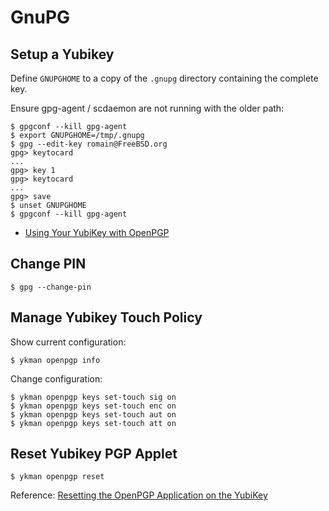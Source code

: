 # GnuPG

## Setup a Yubikey

Define `GNUPGHOME` to a copy of the `.gnupg` directory containing the complete key.

Ensure gpg-agent / scdaemon are not running with the older path:

```
$ gpgconf --kill gpg-agent
$ export GNUPGHOME=/tmp/.gnupg
$ gpg --edit-key romain@FreeBSD.org
gpg> keytocard
...
gpg> key 1
gpg> keytocard
...
gpg> save
$ unset GNUPGHOME
$ gpgconf --kill gpg-agent
```

* [Using Your YubiKey with OpenPGP](https://support.yubico.com/hc/en-us/articles/360013790259-Using-Your-YubiKey-with-OpenPGP)

## Change PIN

```sh-session
$ gpg --change-pin
```

## Manage Yubikey Touch Policy

Show current configuration:

```sh-session
$ ykman openpgp info
```

Change configuration:

```sh-session
$ ykman openpgp keys set-touch sig on
$ ykman openpgp keys set-touch enc on
$ ykman openpgp keys set-touch aut on
$ ykman openpgp keys set-touch att on
```

## Reset Yubikey PGP Applet

```sh-session
$ ykman openpgp reset
```

Reference:
[Resetting the OpenPGP Application on the YubiKey](https://support.yubico.com/hc/en-us/articles/360013761339-Resetting-the-OpenPGP-Applet-on-the-YubiKey)
